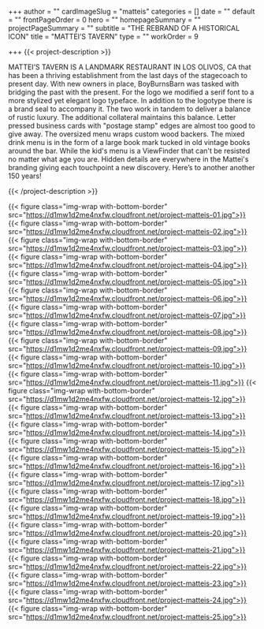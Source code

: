 +++
author = ""
cardImageSlug = "matteis"
categories = []
date = ""
default = ""
frontPageOrder = 0
hero = ""
homepageSummary = ""
projectPageSummary = ""
subtitle = "THE REBRAND OF A HISTORICAL ICON"
title = "MATTEI’S TAVERN"
type = ""
workOrder = 9

+++
{{< project-description >}} <p>MATTEI’S TAVERN IS A LANDMARK RESTAURANT IN LOS OLIVOS, CA that has been a thriving establishment from the last days of the stagecoach to present day. With new owners in place, BoyBurnsBarn was tasked with bridging the past with the present. For the logo we modified a serif font to a more stylized yet elegant logo typeface. In addition to the logotype there is a brand seal to accompany it. The two work in tandem to deliver a balance of rustic luxury. The additional collateral maintains this balance. Letter pressed business cards with "postage stamp" edges are almost too good to give away. The oversized menu wraps custom wood backers. The mixed drink menu is in the form of a large book mark tucked in old vintage books around the bar. While the kid's menu is a ViewFinder that can't be resisted no matter what age you are. Hidden details are everywhere in the Mattei's branding giving each touchpoint a new discovery. Here’s to another another 150 years!</p> {{< /project-description >}}

<div class="project-item">

{{< figure class="img-wrap with-bottom-border" src="https://d1mw1d2me4nxfw.cloudfront.net/project-matteis-01.jpg">}}
{{< figure class="img-wrap with-bottom-border" src="https://d1mw1d2me4nxfw.cloudfront.net/project-matteis-02.jpg">}}
{{< figure class="img-wrap with-bottom-border" src="https://d1mw1d2me4nxfw.cloudfront.net/project-matteis-03.jpg">}}
{{< figure class="img-wrap with-bottom-border" src="https://d1mw1d2me4nxfw.cloudfront.net/project-matteis-04.jpg">}}
{{< figure class="img-wrap with-bottom-border" src="https://d1mw1d2me4nxfw.cloudfront.net/project-matteis-05.jpg">}}
{{< figure class="img-wrap with-bottom-border" src="https://d1mw1d2me4nxfw.cloudfront.net/project-matteis-06.jpg">}}
{{< figure class="img-wrap with-bottom-border" src="https://d1mw1d2me4nxfw.cloudfront.net/project-matteis-07.jpg">}}
{{< figure class="img-wrap with-bottom-border" src="https://d1mw1d2me4nxfw.cloudfront.net/project-matteis-08.jpg">}}
{{< figure class="img-wrap with-bottom-border" src="https://d1mw1d2me4nxfw.cloudfront.net/project-matteis-09.jpg">}}
{{< figure class="img-wrap with-bottom-border" src="https://d1mw1d2me4nxfw.cloudfront.net/project-matteis-10.jpg">}}
{{< figure class="img-wrap with-bottom-border" src="https://d1mw1d2me4nxfw.cloudfront.net/project-matteis-11.jpg">}}
{{< figure class="img-wrap with-bottom-border" src="https://d1mw1d2me4nxfw.cloudfront.net/project-matteis-12.jpg">}}
{{< figure class="img-wrap with-bottom-border" src="https://d1mw1d2me4nxfw.cloudfront.net/project-matteis-13.jpg">}}
{{< figure class="img-wrap with-bottom-border" src="https://d1mw1d2me4nxfw.cloudfront.net/project-matteis-14.jpg">}}
{{< figure class="img-wrap with-bottom-border" src="https://d1mw1d2me4nxfw.cloudfront.net/project-matteis-15.jpg">}}
{{< figure class="img-wrap with-bottom-border" src="https://d1mw1d2me4nxfw.cloudfront.net/project-matteis-16.jpg">}}
{{< figure class="img-wrap with-bottom-border" src="https://d1mw1d2me4nxfw.cloudfront.net/project-matteis-17.jpg">}}
{{< figure class="img-wrap with-bottom-border" src="https://d1mw1d2me4nxfw.cloudfront.net/project-matteis-18.jpg">}}
{{< figure class="img-wrap with-bottom-border" src="https://d1mw1d2me4nxfw.cloudfront.net/project-matteis-19.jpg">}}
{{< figure class="img-wrap with-bottom-border" src="https://d1mw1d2me4nxfw.cloudfront.net/project-matteis-20.jpg">}}
{{< figure class="img-wrap with-bottom-border" src="https://d1mw1d2me4nxfw.cloudfront.net/project-matteis-21.jpg">}}
{{< figure class="img-wrap with-bottom-border" src="https://d1mw1d2me4nxfw.cloudfront.net/project-matteis-22.jpg">}}
{{< figure class="img-wrap with-bottom-border" src="https://d1mw1d2me4nxfw.cloudfront.net/project-matteis-23.jpg">}}
{{< figure class="img-wrap with-bottom-border" src="https://d1mw1d2me4nxfw.cloudfront.net/project-matteis-24.jpg">}}
{{< figure class="img-wrap with-bottom-border" src="https://d1mw1d2me4nxfw.cloudfront.net/project-matteis-25.jpg">}}